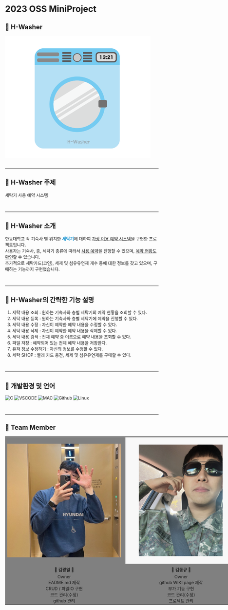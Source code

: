 <h1>2023 OSS MiniProject</h1>
<h2>🧺 H-Washer</h2>
<img src = "./img/h-washer.png" style = "widht : 100%; height : 400px">
<br><br>
<hr>

<h2>🧺 H-Washer 주제</h2>
<p>세탁기 사용 예약 시스템</p>
<br>
<hr>
<h2>🧺 H-Washer 소개</h2>
<p>

한동대학교 각 기숙사 별 위치한 <b style = "color : #1793D1">세탁기</b>에 대하여 <u>가상 이용 예약 시스템</u>을 구현한 프로젝트입니다.<br>
사용자는 기숙사, 층, 세탁기 종류에 따라서 <u>사용 예약</u>을 진행할 수 있으며, <u>예약 현황도 확인</u>할 수 있습니다.<br>
추가적으로 세탁카드(코인), 세제 및 섬유유연제 개수 등에 대한 정보를 갖고 있으며, 구매하는 기능까지 구현했습니다.

</p>
<br>
<hr>

<h2>🧺 H-Washer의 간략한 기능 설명</h2>
<ol>
    <li>세탁 내용 조회
    : 원하는 기숙사와 층별 세탁기의 예약 현황을 조회할 수 있다.</li>
    <li>세탁 내용 등록
    : 원하는 기숙사와 층별 세탁기에 예약을 진행할 수 있다.</li>
    <li>세탁 내용 수정
    : 자신이 예약한 예약 내용을 수정할 수 있다.</li>
    <li>세탁 내용 삭제
    : 자신이 예약한 예약 내용을 삭제할 수 있다.</li>
    <li>세탁 내용 검색
    : 전체 예약 중 이름으로 예약 내용을 조회할 수 있다.</li>
    <li>파일 저장
    : 예약되어 있는 전체 예약 내용을 저장한다.</li>
    <li>유저 정보 수정하기
    : 자신의 정보를 수정할 수 있다.</li>
    <li>세탁 SHOP
    : 빨래 카드 충전, 세제 및 섬유유연제를 구매할 수 있다.</li>
</ol>
<br>
<hr>

<h2>🧺 개발환경 및 언어</h2>

![C](https://img.shields.io/badge/-C_programming-0054FF?style=for-the-badge&logo=C&logoColor=white)
![VSCODE](https://img.shields.io/badge/-VSCODE-00E4eF?style=for-the-badge&logo=V&logoColor=white)
![MAC](https://img.shields.io/badge/-MAC_BOOK-gray?style=for-the-badge&logo=apple&logoColor=white)
![Github](https://img.shields.io/badge/-Github-black?style=for-the-badge&logo=github&logoColor=white)
![Linux](https://img.shields.io/badge/-Linux-FCC624?style=for-the-badge&logo=Linux&logoColor=black)

<br>
<hr>

<h2>🧺 Team Member</h2>
<table style = "border : 1 solid while; text-align : center; background-color : gray; width : 80vw">
<tr>
    <td><img src = "./img/kimkwangil.jpg" style = "width : 50vw; height : 100%"></td>
    <td><img src = "./img/kimdongkyu.png" style = "width : 50vw; height : 100%"></td>
</tr>
<tr>
    <td style = "width : 50vw; height : 100%"><b>👥 김광일 👥</b></td>
    <td style = "width : 50vw; height : 100%"><b>👥 김동규 👥</b></td>
</tr>
<tr>
    <td style = "width : 50vw; height : 100%">Owner<br>EADME.md 제작<br>CRUD / 파일IO 구현<br>코드 관리(수정)<br>github 관리</td>
    <td style = "width : 50vw; height : 100%">Owner<br>github WIKI page 제작<br>부가 기능 구현<br>코드 관리(수정)<br> 프로젝트 관리</td>
</tr>
</table>
<br>
